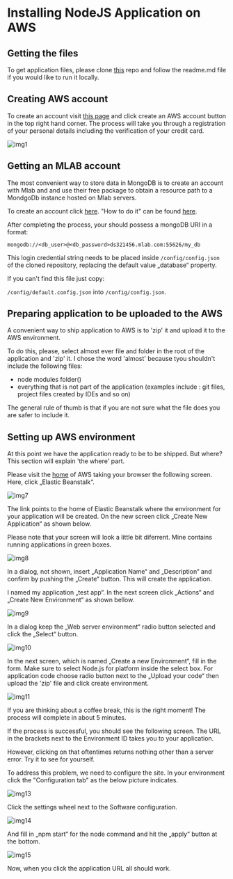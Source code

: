 # Installing NodeJS Application on AWS

## Getting the files

To get application files, please clone [this](https://github.com/kovarmiko/mongoDB-gallery) repo and follow the readme.md file if you would like to run it locally.

## Creating AWS account

To create an account visit [this page](https://aws.amazon.com/) and click create an AWS account button in the top right hand corner. The process will take you through a registration of your personal details including the verification of your credit card.

![img1](https://github.com/kovarmiko/dynamodb-gallery/blob/master/mdimages/img1.png?raw=true "Image 1")

## Getting an MLAB account

The most convenient way to store data in MongoDB is to create an account with Mlab and and use their free package to obtain a resource path to a MondgoDb instance hosted on Mlab servers.

To create an account click [here](https://mlab.com/signup/). "How to do it" can be found [here](http://docs.mlab.com/).

After completing the process,  your should possess a mongoDB URI in a format:

`mongodb://<db_user>@<db_password>ds321456.mlab.com:55626/my_db`

This login credential string needs to be placed inside `/config/config.json` of the cloned repository, replacing the default value „database“ property. 

If you can't find this file just copy:

`/config/default.config.json`  into  `/config/config.json`.

## Preparing application to be uploaded to the AWS
A convenient way to ship application to AWS is to 'zip' it and upload it to the AWS environment.

To do this, please, select almost ever file and folder in the root of the application and 'zip' it. I chose the word 'almost' because tyou shouldn't 
include the following files:

* node modules folder()
* everything that is not part of the application (examples include : git files, project files created by IDEs and so on)

The general rule of thumb is that if you are not sure what the file does you are safer to include it.

## Setting up AWS environment

At this point we have the application ready to be to be shipped. But where? This section will explain 'the where' part.

Please visit the [home](https://us-west-2.console.aws.amazon.com/console/home?region=us-west-2) of AWS taking your browser the following screen. Here, click „Elastic Beanstalk“.


![img7](https://github.com/kovarmiko/dynamodb-gallery/blob/master/mdimages/img7.png?raw=true "Image 7")

The link points to the home of Elastic Beanstalk where the environment for your application will be created. 
On the new screen click „Create New Application“ as shown below. 

Please note that your screen will look a little bit diferrent. Mine contains running applications in green boxes.

![img8](https://github.com/kovarmiko/dynamodb-gallery/blob/master/mdimages/img8.png?raw=true "Image 8")

In a dialog, not shown, insert „Application Name“ and „Description“ and confirm by pushing the „Create“ button. This will create the application.

I named my application „test app“. In the next screen click  „Actions“ and „Create New Environment“ as shown bellow.

![img9](https://github.com/kovarmiko/dynamodb-gallery/blob/master/mdimages/img9.png?raw=true "Image 9")

In a dialog keep the „Web server environment“ radio button selected and click  the „Select“ button.

![img10](https://github.com/kovarmiko/dynamodb-gallery/blob/master/mdimages/img10.png?raw=true "Image 10")

In the next screen, which is named „Create a new Environment“, fill in the form. 
Make sure to select Node.js for platform inside the select box. For application code choose radio button next to the „Upload your code“ then upload the 'zip' file and click create environment.

![img11](https://github.com/kovarmiko/dynamodb-gallery/blob/master/mdimages/img11.png?raw=true "Image 11")

If you are thinking about a coffee break, this is the right moment! The process will complete in about 5 minutes.

If the process is successful, you should see the following screen. The URL in the brackets next to the Environment ID takes you to your application. 

However, clicking on that oftentimes returns nothing other than a server error. Try it to see for yourself.

To address this problem, we need to configure the site. In your environment click the "Configuration tab" as the below picture indicates.

![img13](https://github.com/kovarmiko/dynamodb-gallery/blob/master/mdimages/img13.png?raw=true "Image 13")

Click the settings wheel next to the Software configuration.

![img14](https://github.com/kovarmiko/dynamodb-gallery/blob/master/mdimages/img14.png?raw=true "Image 14")

And fill in „npm start“ for the node command and hit the „apply“ button at the bottom.

![img15](https://github.com/kovarmiko/dynamodb-gallery/blob/master/mdimages/img15.png?raw=true "Image 15")

Now, when you click the application URL all should work.